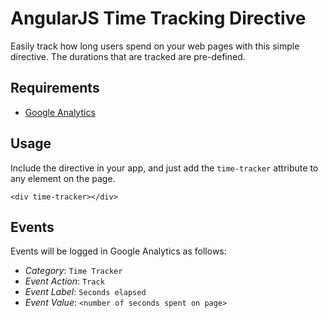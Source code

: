 # AngularJS Time Tracking Directive
Easily track how long users spend on your web pages with this simple directive.
The durations that are tracked are pre-defined.

## Requirements
* [Google Analytics](https://developers.google.com/analytics/devguides/collection/analyticsjs/)

## Usage
Include the directive in your app, and just add the `time-tracker` attribute to any element on the page.
```
<div time-tracker></div>
```

## Events
Events will be logged in Google Analytics as follows:
* *Category*: `Time Tracker`
* *Event Action*: `Track`
* *Event Label*: `Seconds elapsed`
* *Event Value*: `<number of seconds spent on page>`
